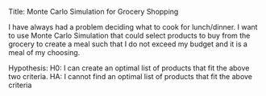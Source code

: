 Title: Monte Carlo Simulation for Grocery Shopping

I have always had a problem deciding what to cook for lunch/dinner. I want to use Monte Carlo Simulation that could select products to buy from the grocery to create a meal such that I do not exceed my budget and it is a meal of my choosing. 

Hypothesis:
H0: I can create an optimal list of products that fit the above two criteria. 
HA: I cannot find an optimal list of products that fit the above criteria

